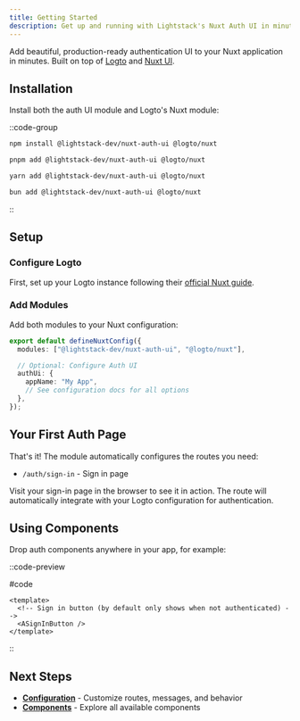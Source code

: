 ```yaml
---
title: Getting Started
description: Get up and running with Lightstack's Nuxt Auth UI in minutes
---
```


Add beautiful, production-ready authentication UI to your Nuxt application in minutes. Built on top of [Logto](https://logto.io/) and [Nuxt UI](https://ui.nuxt.com/).

## Installation

Install both the auth UI module and Logto's Nuxt module:

::code-group

```bash [npm]
npm install @lightstack-dev/nuxt-auth-ui @logto/nuxt
```

```bash [pnpm]
pnpm add @lightstack-dev/nuxt-auth-ui @logto/nuxt
```

```bash [yarn]
yarn add @lightstack-dev/nuxt-auth-ui @logto/nuxt
```

```bash [bun]
bun add @lightstack-dev/nuxt-auth-ui @logto/nuxt
```

::

## Setup

### Configure Logto

First, set up your Logto instance following their [official Nuxt guide](https://docs.logto.io/quick-starts/nuxt).

### Add Modules

Add both modules to your Nuxt configuration:

```typescript [nuxt.config.ts]
export default defineNuxtConfig({
  modules: ["@lightstack-dev/nuxt-auth-ui", "@logto/nuxt"],

  // Optional: Configure Auth UI
  authUi: {
    appName: "My App",
    // See configuration docs for all options
  },
});
```

## Your First Auth Page

That's it! The module automatically configures the routes you need:

- `/auth/sign-in` - Sign in page

Visit your sign-in page in the browser to see it in action. The route will automatically integrate with your Logto configuration for authentication.

## Using Components

Drop auth components anywhere in your app, for example:

::code-preview
<ASignInButton :to="undefined" />

#code

```vue [app.vue]
<template>
  <!-- Sign in button (by default only shows when not authenticated) -->
  <ASignInButton />
</template>
```

::

## Next Steps

- [**Configuration**](/configuration) - Customize routes, messages, and behavior
- [**Components**](/components) - Explore all available components
